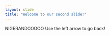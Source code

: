 ```yaml
---
layout: slide
title: "Welcome to our second slide!"
---
```

NIGERANDOOOOO
Use the left arrow to go back!
